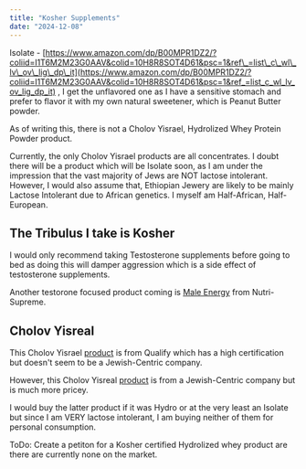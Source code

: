 ```yaml
---
title: "Kosher Supplements"
date: "2024-12-08"
---
```


Isolate - [https://www.amazon.com/dp/B00MPR1DZ2/?coliid=I1T6M2M23G0AAV&colid=10H8R8SOT4D61&psc=1&ref\_=list\_c\_wl\_lv\_ov\_lig\_dp\_it](https://www.amazon.com/dp/B00MPR1DZ2/?coliid=I1T6M2M23G0AAV&colid=10H8R8SOT4D61&psc=1&ref_=list_c_wl_lv_ov_lig_dp_it) , I get the unflavored one as I have a sensitive stomach and prefer to flavor it with my own natural sweetener, which is Peanut Butter powder.

As of writing this, there is not a Cholov Yisrael, Hydrolized Whey Protein Powder product.

Currently, the only Cholov Yisrael products are all concentrates. I doubt there will be a product which will be Isolate soon, as I am under the impression that the vast majority of Jews are NOT lactose intolerant. However, I would also assume that, Ethiopian Jewery are likely to be mainly Lactose Intolerant due to African genetics. I myself am Half-African, Half-European.

## The Tribulus I take is Kosher

I would only recommend taking Testosterone supplements before going to bed as doing this will damper aggression which is a side effect of testosterone supplements.

Another testorone focused product coming is [Male Energy](https://www.nutrisupremevitamins.com/male-energy/) from Nutri-Supreme.

## Cholov Yisreal

This Cholov Yisrael [product](https://www.amazon.com/Qualify-Protein-Chocolate-Flavored-Essential/dp/B0C2DG28WC?crid=1F0WUCHKC943Y&dib=eyJ2IjoiMSJ9.29-RMT5YrGCKCBMIJe_ttb6jdAWJiBN5tAYojOBeXtTXWDnv47O7FvnULtiZdHsfhU6wlD8B6ctzFIti9dZIGgwgFYdTYOG5xoVuL5CDU2AjDnkbyIwy9UvfeKtwu3haq97e2L1ijufHLhabFNabzgTOkg7oIfmZlZEdLgkZ0QXERWO41GffeF0sWmzkFyoTxdiKJomGoPfPeEq3V6yTqv7MIJcQ5dnM7qJuVZyjk1pbUiNo4XFDmi7AAQTpVf-o4cWlsRPwesWLjS5kVXeakhFxm7qCktJolq5QQ6fLTXo.Y-va3XGSVWDEN6mMeHYcf3LGtRaTPDLWGO3e2Ajr8c0&dib_tag=se&keywords=cholov%2Byisroel%2Bwhey%2Bprotein%2Bpowder&qid=1733681005&sprefix=Cholov%2B%2Caps%2C137&sr=8-5&th=1) is from Qualify which has a high certification but doesn't seem to be a Jewish-Centric company.

However, this Cholov Yisreal [product](https://www.amazon.com/Nutri-Supreme-Research-Protein-Vanilla-Yisroel/dp/B00IQU9R0K?crid=1F0WUCHKC943Y&dib=eyJ2IjoiMSJ9.29-RMT5YrGCKCBMIJe_ttb6jdAWJiBN5tAYojOBeXtTXWDnv47O7FvnULtiZdHsfhU6wlD8B6ctzFIti9dZIGgwgFYdTYOG5xoVuL5CDU2AjDnkbyIwy9UvfeKtwu3haq97e2L1ijufHLhabFNabzgTOkg7oIfmZlZEdLgkZ0QXERWO41GffeF0sWmzkFyoTxdiKJomGoPfPeEq3V6yTqv7MIJcQ5dnM7qJuVZyjk1pbUiNo4XFDmi7AAQTpVf-o4cWlsRPwesWLjS5kVXeakhFxm7qCktJolq5QQ6fLTXo.Y-va3XGSVWDEN6mMeHYcf3LGtRaTPDLWGO3e2Ajr8c0&dib_tag=se&keywords=cholov+yisroel+whey+protein+powder&qid=1733681216&sprefix=Cholov+%2Caps%2C137&sr=8-8) is from a Jewish-Centric company but is much more pricey.

I would buy the latter product if it was Hydro or at the very least an Isolate but since I am VERY lactose intolerant, I am buying neither of them for personal consumption.

ToDo: Create a petiton for a Kosher certified Hydrolized whey product are there are currently none on the market.
